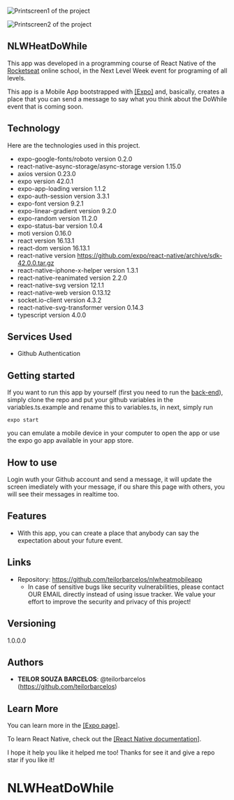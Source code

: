 ![Printscreen1 of the project](/.github/screen1.png)

![Printscreen2 of the project](/.github/screen2.png)
 
## NLWHeatDoWhile
 
<p>This app was developed in a programming course of React Native of the <a target="_blank" href="https://app.rocketseat.com.br/">Rocketseat</a> online school, in the Next Level Week event for programing of all levels.</p>
<p>This app is a Mobile App bootstrapped with <a target="_blank" href="https://expo.dev/">[Expo]</a> and, basically, creates a place that you can send a message to say what you think about the DoWhile event that is coming soon.</p>
 
 
## Technology 
 
Here are the technologies used in this project.

* expo-google-fonts/roboto version 0.2.0
* react-native-async-storage/async-storage version 1.15.0
* axios version 0.23.0
* expo version 42.0.1
* expo-app-loading version 1.1.2
* expo-auth-session version 3.3.1
* expo-font version 9.2.1
* expo-linear-gradient version 9.2.0
* expo-random version 11.2.0
* expo-status-bar version 1.0.4
* moti version 0.16.0
* react version 16.13.1
* react-dom version 16.13.1
* react-native version https://github.com/expo/react-native/archive/sdk-42.0.0.tar.gz
* react-native-iphone-x-helper version 1.3.1
* react-native-reanimated version 2.2.0
* react-native-svg version 12.1.1
* react-native-web version 0.13.12
* socket.io-client version 4.3.2
* react-native-svg-transformer version 0.14.3
* typescript version 4.0.0
 
 
## Services Used
 
* Github Authentication
 
## Getting started
 
<p>If you want to run this app by yourself (first you need to run the <a target="_blank" href="https://github.com/teilorbarcelos/node_heat">back-end</a>), simply clone the repo and put your github variables in the variables.ts.example and rename this to variables.ts, in next, simply run <pre><code>expo start</code></pre> you can emulate a mobile device in your computer to open the app or use the expo go app available in your app store.</p>

 
## How to use
 
Login wuth your Github account and send a message, it will update the screen imediately with your message, if ou share this page with others, you will see their messages in realtime too.
 
 
## Features
 
  - With this app, you can create a place that anybody can say the expectation about your future event.
 
 
## Links

  - Repository: https://github.com/teilorbarcelos/nlwheatmobileapp
    - In case of sensitive bugs like security vulnerabilities, please contact
      OUR EMAIL directly instead of using issue tracker. We value your effort
      to improve the security and privacy of this project!
 
 
## Versioning
 
1.0.0.0
 
 
## Authors
 
* **TEILOR SOUZA BARCELOS**: @teilorbarcelos (https://github.com/teilorbarcelos)
 
 
## Learn More

You can learn more in the <a target="_blank" href="https://expo.dev/">[Expo page]</a>.

To learn React Native, check out the <a target="_blank" href="https://reactnative.dev/">[React Native documentation]</a>.

<p>I hope it help you like it helped me too! Thanks for see it and give a repo star if you like it!</p>

# NLWHeatDoWhile